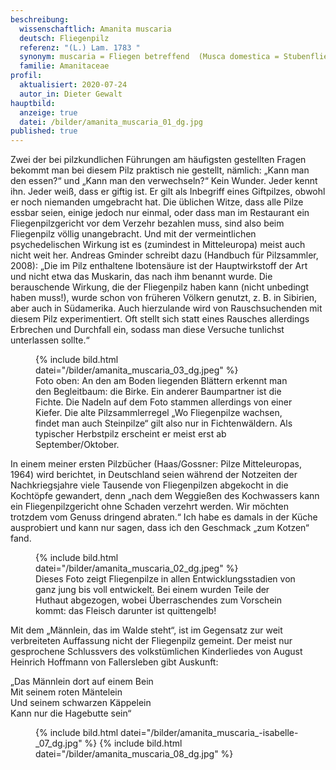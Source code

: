```yaml
---
beschreibung:
  wissenschaftlich: Amanita muscaria
  deutsch: Fliegenpilz
  referenz: "(L.) Lam. 1783 "
  synonym: muscaria = Fliegen betreffend  (Musca domestica = Stubenfliege)
  familie: Amanitaceae
profil:
  aktualisiert: 2020-07-24
  autor_in: Dieter Gewalt
hauptbild:
  anzeige: true
  datei: /bilder/amanita_muscaria_01_dg.jpg
published: true
---
```


Zwei der bei pilzkundlichen Führungen am häufigsten gestellten Fragen bekommt man bei diesem Pilz praktisch nie gestellt, nämlich: „Kann man den essen?“ und „Kann man den verwechseln?“ Kein Wunder. Jeder kennt ihn. Jeder weiß, dass er giftig ist. Er gilt als Inbegriff eines Giftpilzes, obwohl er noch niemanden umgebracht hat. Die üblichen Witze, dass alle Pilze essbar seien, einige jedoch nur einmal, oder dass man im Restaurant ein Fliegenpilzgericht vor dem Verzehr bezahlen muss, sind also beim Fliegenpilz völlig unangebracht. Und mit der vermeintlichen psychedelischen Wirkung ist es (zumindest in Mitteleuropa) meist auch nicht weit her. Andreas Gminder schreibt dazu (Handbuch für Pilzsammler, 2008): „Die im Pilz enthaltene Ibotensäure ist der Hauptwirkstoff der Art und nicht etwa das Muskarin, das nach ihm benannt wurde. Die berauschende Wirkung, die der Fliegenpilz haben kann (nicht unbedingt haben muss!), wurde schon von früheren Völkern genutzt, z. B. in Sibirien, aber auch in Südamerika. Auch hierzulande wird von Rauschsuchenden mit diesem Pilz experimentiert. Oft stellt sich statt eines Rausches allerdings Erbrechen und Durchfall ein, sodass man diese Versuche tunlichst unterlassen sollte.“

<div class="figure">
  <figure class="standard">
    <div class="bilder">
      {% include bild.html datei="/bilder/amanita_muscaria_03_dg.jpeg" %}
    </div>
    <figcaption>Foto oben: An den am Boden liegenden Blättern erkennt man den Begleitbaum: die Birke. Ein anderer Baumpartner ist die Fichte. Die Nadeln auf dem Foto stammen allerdings von einer Kiefer. Die alte Pilzsammlerregel „Wo Fliegenpilze wachsen, findet man auch Steinpilze“ gilt also nur in Fichtenwäldern. Als typischer Herbstpilz erscheint er meist erst ab September/Oktober.</figcaption>
  </figure>
</div>

In einem meiner ersten Pilzbücher (Haas/Gossner: Pilze Mitteleuropas, 1964) wird berichtet, in Deutschland seien während der Notzeiten der Nachkriegsjahre viele Tausende von Fliegenpilzen abgekocht in die Kochtöpfe gewandert, denn „nach dem Weggießen des Kochwassers kann ein Fliegenpilzgericht ohne Schaden verzehrt werden. Wir möchten trotzdem vom Genuss dringend abraten.“ Ich habe es damals in der Küche ausprobiert und kann nur sagen, dass ich den Geschmack „zum Kotzen“ fand.

<div class="figure">
  <figure class="standard">
    <div class="bilder">
      {% include bild.html datei="/bilder/amanita_muscaria_02_dg.jpeg" %}
    </div>
    <figcaption>Dieses Foto zeigt Fliegenpilze in allen Entwicklungsstadien von ganz jung bis voll entwickelt. Bei einem wurden Teile der Huthaut abgezogen, wobei Überraschendes zum Vorschein kommt: das Fleisch darunter ist quittengelb!</figcaption>
  </figure>
</div>

Mit dem „Männlein, das im Walde steht“, ist im Gegensatz zur weit verbreiteten Auffassung nicht der Fliegenpilz gemeint. Der meist nur gesprochene Schlussvers des volkstümlichen Kinderliedes von August Heinrich Hoffmann von Fallersleben gibt Auskunft:

„Das Männlein dort auf einem Bein  
Mit seinem roten Mäntelein  
Und seinem schwarzen Käppelein  
Kann nur die Hagebutte sein“

<div class="figure">
  <figure class="standard">
    <div class="bilder">
      {% include bild.html datei="/bilder/amanita_muscaria_-isabelle-_07_dg.jpg" %}
      {% include bild.html datei="/bilder/amanita_muscaria_08_dg.jpg" %}
    </div>
  </figure>
</div>
